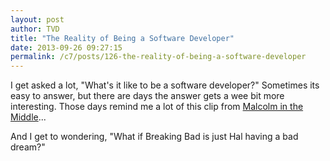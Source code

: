 ```yaml
---
layout: post
author: TVD
title: "The Reality of Being a Software Developer"
date: 2013-09-26 09:27:15
permalink: /c7/posts/126-the-reality-of-being-a-software-developer
---
```


I get asked a lot, "What's it like to be a software developer?" Sometimes its easy to answer, but there are days the answer gets a wee bit more interesting. Those days remind me a lot of this clip from [Malcolm in the Middle][1]...

And I get to wondering, "What if Breaking Bad is just Hal having a bad dream?"

  [1]: http://d3j5vwomefv46c.cloudfront.net/photos/large/795272903.gif?1375176386
